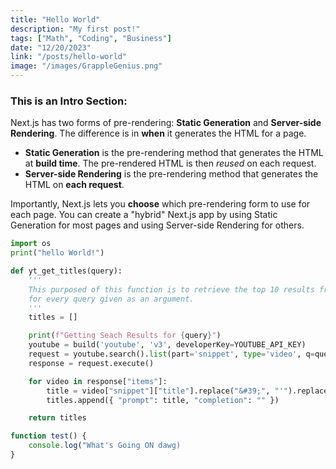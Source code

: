 ```yaml
---
title: "Hello World"
description: "My first post!"
tags: ["Math", "Coding", "Business"]
date: "12/20/2023"
link: "/posts/hello-world"
image: "/images/GrappleGenius.png"
---
```


### This is an Intro Section:

Next.js has two forms of pre-rendering: **Static Generation** and **Server-side Rendering**. The difference is in **when** it generates the HTML for a page.

-   **Static Generation** is the pre-rendering method that generates the HTML at **build time**. The pre-rendered HTML is then _reused_ on each request.
-   **Server-side Rendering** is the pre-rendering method that generates the HTML on **each request**.

Importantly, Next.js lets you **choose** which pre-rendering form to use for each page. You can create a "hybrid" Next.js app by using Static Generation for most pages and using Server-side Rendering for others.

```python
import os
print("hello World!")
```

```python
def yt_get_titles(query):
    '''
    This purposed of this function is to retrieve the top 10 results from the YouTube Search API
    for every query given as an argument.
    '''
    titles = []

    print(f"Getting Seach Results for {query}")
    youtube = build('youtube', 'v3', developerKey=YOUTUBE_API_KEY)
    request = youtube.search().list(part='snippet', type='video', q=query, maxResults=10)
    response = request.execute()

    for video in response["items"]:
        title = video["snippet"]["title"].replace("&#39;", "'").replace("&amp;", '&')
        titles.append({ "prompt": title, "completion": "" })

    return titles
```

```javascript
function test() {
    console.log("What's Going ON dawg)
}
```
